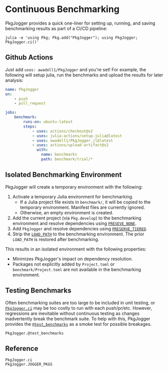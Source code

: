 # Continuous Benchmarking

PkgJogger provides a quick one-liner for setting up, running, and saving benchmarking
results as part of a CI/CD pipeline:

```shell
julia -e 'using Pkg; Pkg.add("PkgJogger"); using PkgJogger; PkgJogger.ci()'
```

## Github Actions

Just add `uses: awadell1/PkgJogger` and you're set! For example, the following
will setup julia, run the benchmarks and upload the results for later analysis:

```yaml
name: PkgJogger
on:
    - push
    - pull_request

jobs:
    benchmark:
        runs-on: ubuntu-latest
        steps:
            - uses: actions/checkout@v2
            - uses: julia-actions/setup-julia@latest
            - uses: awadell1/PkgJogger.jl@latest
            - uses: actions/upload-artifact@v2
              with:
                name: benchmarks
                path: benchmark/trial/*

```

## Isolated Benchmarking Environment

PkgJogger will create a temporary environment with the following:

1) Activate a temporary Julia environment for benchmarking.
   - If a Julia project file exists in `benchmark/`, it will be copied to the
     temporary environment. Manifest files are currently ignored.
   - Otherwise, an empty environment is created.
2) Add the current project (via `Pkg.develop`) to the benchmarking environment
   and resolve dependencies using
   [`PRESEVE_NONE`](https://pkgdocs.julialang.org/v1/api/#Pkg.add).
3) Add `PkgJogger` and resolve dependencies using
   [`PRESERVE_TIERED`](https://pkgdocs.julialang.org/v1/api/#Pkg.add).
4) Strip the
   [`LOAD_PATH`](https://docs.julialang.org/en/v1/base/constants/#Base.LOAD_PATH)
   to the benchmarking environment. The prior `LOAD_PATH` is restored after benchmarking.

This results in an isolated environment with the following properties:

- Minimizes PkgJogger's impact on dependency resolution.
- Packages not explicitly added by `Project.toml` or `benchmark/Project.toml`
  are not available in the benchmarking environment.

## Testing Benchmarks

Often benchmarking suites are too large to be included in unit testing,
or [`PkgJogger.ci`](@ref) may be too costly to run with each push/pr/etc.
However, regressions are inevitable without continuous testing as changes inadvertently break the benchmark suite.
To help with this, PkgJogger provides the [`@test_benchmarks`](@ref) as a smoke test for possible breakages.

```@docs
PkgJogger.@test_benchmarks
```

## Reference

```@docs
PkgJogger.ci
PkgJogger.JOGGER_PKGS
```

